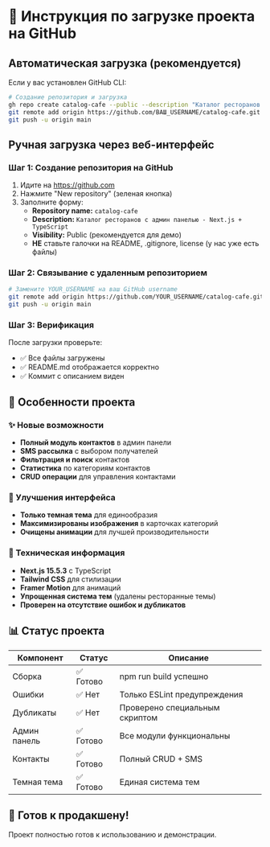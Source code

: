 # 🚀 Инструкция по загрузке проекта на GitHub

## Автоматическая загрузка (рекомендуется)

Если у вас установлен GitHub CLI:

```bash
# Создание репозитория и загрузка
gh repo create catalog-cafe --public --description "Каталог ресторанов с админ панелью - Next.js + TypeScript"
git remote add origin https://github.com/ВАШ_USERNAME/catalog-cafe.git
git push -u origin main
```

## Ручная загрузка через веб-интерфейс

### Шаг 1: Создание репозитория на GitHub
1. Идите на https://github.com
2. Нажмите "New repository" (зеленая кнопка)
3. Заполните форму:
   - **Repository name:** `catalog-cafe`
   - **Description:** `Каталог ресторанов с админ панелью - Next.js + TypeScript`
   - **Visibility:** Public (рекомендуется для демо)
   - **НЕ** ставьте галочки на README, .gitignore, license (у нас уже есть файлы)

### Шаг 2: Связывание с удаленным репозиторием
```bash
# Замените YOUR_USERNAME на ваш GitHub username
git remote add origin https://github.com/YOUR_USERNAME/catalog-cafe.git
git push -u origin main
```

### Шаг 3: Верификация
После загрузки проверьте:
- ✅ Все файлы загружены
- ✅ README.md отображается корректно
- ✅ Коммит с описанием виден

## 🌟 Особенности проекта

### ✨ Новые возможности
- **Полный модуль контактов** в админ панели
- **SMS рассылка** с выбором получателей
- **Фильтрация и поиск** контактов
- **Статистика** по категориям контактов
- **CRUD операции** для управления контактами

### 🎨 Улучшения интерфейса
- **Только темная тема** для единообразия
- **Максимизированы изображения** в карточках категорий
- **Очищены анимации** для лучшей производительности

### 🔧 Техническая информация
- **Next.js 15.5.3** с TypeScript
- **Tailwind CSS** для стилизации
- **Framer Motion** для анимаций
- **Упрощенная система тем** (удалены ресторанные темы)
- **Проверен на отсутствие ошибок и дубликатов**

## 📊 Статус проекта

| Компонент | Статус | Описание |
|-----------|--------|----------|
| Сборка | ✅ Готово | npm run build успешно |
| Ошибки | ✅ Нет | Только ESLint предупреждения |
| Дубликаты | ✅ Нет | Проверено специальным скриптом |
| Админ панель | ✅ Готово | Все модули функциональны |
| Контакты | ✅ Готово | Полный CRUD + SMS |
| Темная тема | ✅ Готово | Единая система тем |

## 🚀 Готов к продакшену!

Проект полностью готов к использованию и демонстрации.